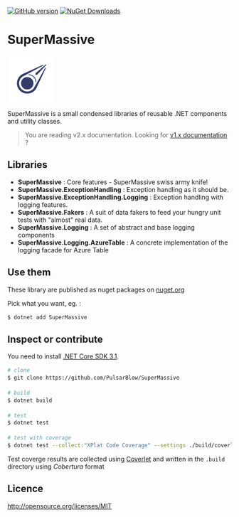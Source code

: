[![GitHub version](https://badge.fury.io/gh/PulsarBlow%2Fsupermassive.svg)](https://github.com/PulsarBlow/SuperMassive/releases/latest) [![NuGet Downloads](https://img.shields.io/nuget/dt/SuperMassive.svg)](https://www.nuget.org/packages/supermassive)

# SuperMassive

![SuperMassive Logo](https://github.com/PulsarBlow/SuperMassive/blob/master/supermassive.png)

SuperMassive is a small condensed libraries of reusable .NET components and utility classes.

> You are reading v2.x documentation. Looking for [v1.x documentation](https://github.com/PulsarBlow/SuperMassive/blob/master/doc/v1/README.md) ?

## Libraries

*  **SuperMassive** : Core features - SuperMassive swiss army knife!
*  **SuperMassive.ExceptionHandling** : Exception handling as it should be.
*  **SuperMassive.ExceptionHandling.Logging** : Exception handling with logging features.
*  **SuperMassive.Fakers** : A suit of data fakers to feed your hungry unit tests with "almost" real data.
*  **SuperMassive.Logging** : A set of abstract and base logging components
*  **SuperMassive.Logging.AzureTable** : A concrete implementation of the logging facade for Azure Table

## Use them

These library are published as nuget packages on [nuget.org](https://www.nuget.org/packages?q=supermassive)

Pick what you want, eg. :

```bash
$ dotnet add SuperMassive
```

## Inspect or contribute

You need to install [.NET Core SDK 3.1](https://dotnet.microsoft.com/download/dotnet-core/3.1).

```bash
# clone
$ git clone https://github.com/PulsarBlow/SuperMassive

# build
$ dotnet build

# test
$ dotnet test

# test with coverage
$ dotnet test --collect:"XPlat Code Coverage" --settings ./build/coverlet.runsettings -v m -r .build/
```

Test coverge results are collected using [Coverlet](https://github.com/tonerdo/coverlet) and written in the `.build` directory using *Cobertura* format

## Licence

<http://opensource.org/licenses/MIT>

